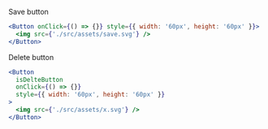 Save button

```jsx
<Button onClick={() => {}} style={{ width: '60px', height: '60px' }}>
  <img src={'./src/assets/save.svg'} />
</Button>
```

Delete button

```jsx
<Button
  isDelteButton
  onClick={() => {}}
  style={{ width: '60px', height: '60px' }}
>
  <img src={'./src/assets/x.svg'} />
</Button>
```

